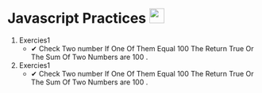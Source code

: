 # Javascript Practices  <img src="https://media.giphy.com/media/WUlplcMpOCEmTGBtBW/giphy.gif" width="30">
<ol>
   <li>Exercies1
       <ul>
           <li>✔ Check Two number If One Of Them Equal 100 The Return True Or The Sum Of Two Numbers are 100 .</li>
      </ul>
   </li>
    <li>Exercies1
       <ul>
           <li>✔ Check Two number If One Of Them Equal 100 The Return True Or The Sum Of Two Numbers are 100 .</li>
      </ul>
   </li>
 </ol>
